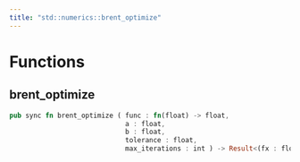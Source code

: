 ```yaml
---
title: "std::numerics::brent_optimize"
---
```




# Functions


## brent_optimize

```rust
pub sync fn brent_optimize ( func : fn(float) -> float,
                             a : float,
                             b : float,
                             tolerance : float,
                             max_iterations : int ) -> Result<(fx : float, x : float), string>
```


